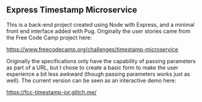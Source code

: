 ## Express Timestamp Microservice

This is a back-end project created using Node with Express, and a minimal front end interface added with Pug. Originally the user stories came from the Free Code Camp project here:

https://www.freecodecamp.org/challenges/timestamp-microservice

Originally the specifications only have the capability of passing parameters as part of a URL, but I chose to create a basic form to make the user experience a bit less awkward (though passing parameters works just as well). The current version can be seen as an interactive demo here:

https://fcc-timestamp-jor.glitch.me/
